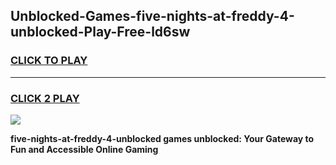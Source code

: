 
## Unblocked-Games-five-nights-at-freddy-4-unblocked-Play-Free-ld6sw
<h3>
<a href="https://premium76.site?title=five-nights-at-freddy-4-unblocked&ref=23A">CLICK TO PLAY</a></h3>
<hr>

<h3>
<a href="https://premium76.site?title=five-nights-at-freddy-4-unblocked&ref=23A">CLICK 2 PLAY</a>
  
</h3>

<a href="https://premium76.site?title=five-nights-at-freddy-4-unblocked&ref=23A"><img src="https://clearcache.store/games.png"></a>


**five-nights-at-freddy-4-unblocked games unblocked: Your Gateway to Fun and Accessible Online Gaming**
